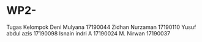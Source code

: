 # WP2-
Tugas Kelompok
Deni Mulyana 17190044
Zidhan Nurzaman 17190110
Yusuf abdul azis 17190098
Isnain indri A 17190024
M. Nirwan 17190037

